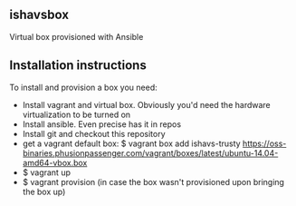 ishavsbox
---------

Virtual box provisioned with Ansible

Installation instructions
-------------------------

To install and provision a box you need:
 * Install vagrant and virtual box. Obviously you'd need the hardware virtualization to be turned on
 * Install ansible. Even precise has it in repos
 * Install git and checkout this repository
 * get a vagrant default box: $ vagrant box add ishavs-trusty https://oss-binaries.phusionpassenger.com/vagrant/boxes/latest/ubuntu-14.04-amd64-vbox.box
 * $ vagrant up
 * $ vagrant provision (in case the box wasn't provisioned upon bringing the box up)